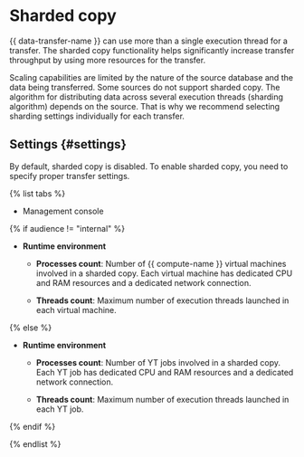 # Sharded copy

{{ data-transfer-name }} can use more than a single execution thread for a transfer. The sharded copy functionality helps significantly increase transfer throughput by using more resources for the transfer.

Scaling capabilities are limited by the nature of the source database and the data being transferred. Some sources do not support sharded copy. The algorithm for distributing data across several execution threads (sharding algorithm) depends on the source. That is why we recommend selecting sharding settings individually for each transfer.

## Settings {#settings}

By default, sharded copy is disabled. To enable sharded copy, you need to specify proper transfer settings.

{% list tabs %}

- Management console

{% if audience != "internal" %}

  * **Runtime environment**

    * **Processes count**: Number of {{ compute-name }} virtual machines involved in a sharded copy. Each virtual machine has dedicated CPU and RAM resources and a dedicated network connection.

    * **Threads count**: Maximum number of execution threads launched in each virtual machine.

{% else %}

  * **Runtime environment**

    * **Processes count**: Number of YT jobs involved in a sharded copy. Each YT job has dedicated CPU and RAM resources and a dedicated network connection.

    * **Threads count**: Maximum number of execution threads launched in each YT job.

{% endif %}

{% endlist %}
